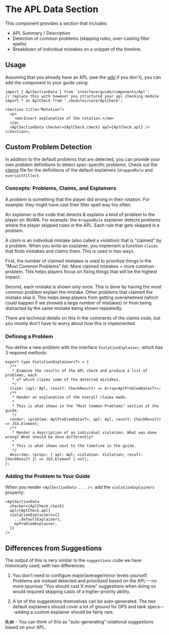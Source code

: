 # The APL Data Section

This component provides a section that includes:

- APL Summary / Description
- Detection of common problems (skipping rules, over-casting filler spells)
- Breakdown of individual mistakes on a snippet of the timeline.

## Usage

Assuming that you already have an APL (see the [wiki](https://github.com/WoWAnalyzer/WoWAnalyzer/wiki/APLCheck) if you don't), you can add the component to your guide using:

```tsx
import { AplSectionData } from 'interface/guide/components/Apl';
// replace this with however you structured your apl checking module
import * as AplCheck from './modules/core/AplCheck';

<Section title="Rotation">
  <p>
    <em>Insert explanation of the rotation.</em>
  </p>
  <AplSectionData checker={AplCheck.check} apl={AplCheck.apl} />
</Section>;
```

## Custom Problem Detection

In addition to the default problems that are detected, you can provide your own
problem definitions to detect spec-specific problems. Check out the
[claims](./violations/claims.tsx) file for the definitions of the default
explainers (`droppedRule` and `overcastFiller`).

### Concepts: Problems, Claims, and Explainers

A _problem_ is something that the player did wrong in their rotation. For
example: they might have cast their filler spell way too often.

An _explainer_ is the code that detects & explains a kind of problem to the
player on WoWA. For example: the `droppedRule` explainer detects problems where
the player skipped rules in the APL. Each rule that gets skipped is a problem.

A _claim_ is an individual mistake (also called a _violation_) that is
"claimed" by a problem. When you write an explainer, you implement a function
`claims` that finds mistakes and claims them. This is used in two ways.

First, the number of claimed mistakes is used to prioritize things in the "Most
Common Problems" list. More claimed mistakes = more common problem. This helps
players focus on fixing things that will be the highest impact.

Second, each mistake is shown only once. This is done by having the _most
common_ problem explain the mistake. Other problems that claimed the mistake
skip it. This helps keep players from getting overwhelmed (which could happen
if we showed a large number of mistakes) or from being distracted by the same
mistake being shown repeatedly.

There are technical details on this in the comments of the claims code, but you
mostly don't have to worry about how this is implemented.

### Defining a Problem

You define a new problem with the interface `ViolationExplainer`, which has 3 required methods:

```tsx
export type ViolationExplainer<T> = {
  /**
   * Examine the results of the APL check and produce a list of problems, each
   * of which claims some of the detected mistakes.
   */
  claim: (apl: Apl, result: CheckResult) => Array<AplProblemData<T>>;
  /**
   * Render an explanation of the overall claims made.
   *
   * This is what shows in the "Most Common Problems" section of the guide.
   */
  render: (problem: AplProblemData<T>, apl: Apl, result: CheckResult) => JSX.Element;
  /**
   * Render a description of an individual violation. What was done wrong? What should be done differently?
   *
   * This is what shows next to the timeline in the guide.
   */
  describe: (props: { apl: Apl; violation: Violation; result: CheckResult }) => JSX.Element | null;
};
```

### Adding the Problem to Your Guide

When you render `<AplSectionData ... />`, add the `violationExplainers` property:

```tsx
<AplSectionData
  checker={AplCheck.check}
  apl={AplCheck.apl}
  violationExplainers={{
    ...defaultExplainers,
    myProblemExplainer,
  }}
/>
```

## Differences from Suggestions

The output of this is very similar to the `suggestions` code we have
historically used, with two differences:

1. You don't need to configure major/average/minor levels yourself. Problems
   are instead detected and prioritized based on the APL---no more spurious
   "You should cast X more" suggestions when doing so would required skipping
   casts of a higher-priority ability.

2. A lot of the suggestions themselves can be auto-generated. The two default
   explainers should cover a lot of ground for DPS and tank specs---adding a
   custom explainer should be fairly rare.

**tl;dr** - You can think of this as "auto-generating" rotational suggestions
based on your APL.
